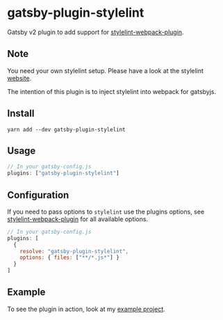 # gatsby-plugin-stylelint
Gatsby v2 plugin to add support for [stylelint-webpack-plugin][plugin].

## Note
You need your own stylelint setup. Please have a look at the stylelint
[website][stylelint-website].

The intention of this plugin is to inject stylelint into webpack for gatsbyjs.

## Install
`yarn add --dev gatsby-plugin-stylelint`

## Usage
```javascript
// In your gatsby-config.js
plugins: ["gatsby-plugin-stylelint"]
```

## Configuration
If you need to pass options to `stylelint` use the plugins options, see
[stylelint-webpack-plugin][options] for all available options.

```javascript
// In your gatsby-config.js
plugins: [
  {
    resolve: "gatsby-plugin-stylelint",
    options: { files: ["**/*.js*"] }
  }
]
```

## Example
To see the plugin in action, look at my [example project][example-project].


[plugin]: https://github.com/webpack-contrib/stylelint-webpack-plugin
[options]: https://github.com/webpack-contrib/stylelint-webpack-plugin#options
[stylelint-website]: https://stylelint.io/
[example-project]: https://github.com/danbruegge/gatsby-starter-default-extended
